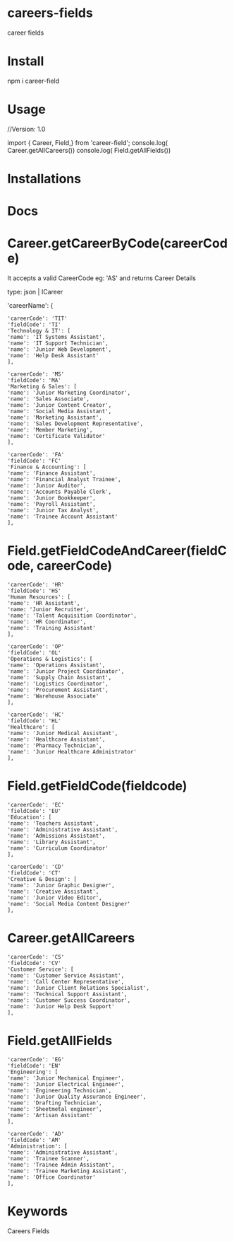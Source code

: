 # careers-fields
career fields

# Install

npm i career-field

# Usage

//Version: 1.0

import { Career, Field,} from 'career-field';
console.log( Career.getAllCareers())
console.log( Field.getAllFields())

# Installations

# Docs

# Career.getCareerByCode(careerCode)

It accepts a valid CareerCode eg: 'AS' and returns Career Details

type: json | ICareer

'careerName': {
    
    'careerCode': 'TIT'
    'fieldCode': 'TI'
    'Technology & IT': [
    'name': 'IT Systems Assistant',
    'name': 'IT Support Technician',
    'name': 'Junior Web Development',
    'name': 'Help Desk Assistant'
    ],
    
    'careerCode': 'MS'
    'fieldCode': 'MA'
    'Marketing & Sales': [
    'name': 'Junior Marketing Coordinator',
    'name': 'Sales Associate',
    'name': 'Junior Content Creator',
    'name': 'Social Media Assistant',
    'name': 'Marketing Assistant',
    'name': 'Sales Development Representative', 
    'name': 'Member Marketing', 
    'name': 'Certificate Validator'
    ], 

    'careerCode': 'FA'
    'fieldCode': 'FC'
    'Finance & Accounting': [
    'name': 'Finance Assistant',
    'name': 'Financial Analyst Trainee',
    'name': 'Junior Auditor',
    'name': 'Accounts Payable Clerk',
    'name': 'Junior Bookkeeper',
    'name': 'Payroll Assistant',
    'name': 'Junior Tax Analyst',
    'name': 'Trainee Account Assistant'
    ], 

# Field.getFieldCodeAndCareer(fieldCode, careerCode)

    'careerCode': 'HR'
    'fieldCode': 'HS'
    'Human Resources': [
    'name': 'HR Assistant',
    'name: 'Junior Recruiter',
    'name': 'Talent Acquisition Coordinator', 
    'name': 'HR Coordinator',
    'name': 'Training Assistant'
    ],

    'careerCode': 'OP'
    'fieldCode': 'OL'
    'Operations & Logistics': [
    'name': 'Operations Assistant',
    'name': 'Junior Project Coordinator',
    'name': 'Supply Chain Assistant',
    'name': 'Logistics Coordinator',
    'name': 'Procurement Assistant',
    "name': 'Warehouse Associate'
    ],

    'careerCode': 'HC'
    'fieldCode': 'HL'
    'Healthcare': [
    'name': 'Junior Medical Assistant',
    'name': 'Healthcare Assistant',
    'name': 'Pharmacy Technician',
    'name': 'Junior Healthcare Administrator'
    ],

# Field.getFieldCode(fieldcode)

    'careerCode': 'EC'
    'fieldCode': 'EU'
    'Education': [
    'name': 'Teachers Assistant',
    'name': 'Administrative Assistant',
    'name': 'Admissions Assistant',
    'name': 'Library Assistant',
    'name': 'Curriculum Coordinator'
    ],

    'careerCode': 'CD'
    'fieldCode': 'CT'
    'Creative & Design': [
    'name': 'Junior Graphic Designer',
    'name': 'Creative Assistant',
    'name': 'Junior Video Editor',
    'name': 'Social Media Content Designer'
    ],

# Career.getAllCareers

    'careerCode': 'CS'
    'fieldCode': 'CV'
    'Customer Service': [
    'name': 'Customer Service Assistant',
    'name': 'Call Center Representative',
    'name': 'Junior Client Relations Specialist',
    'name': 'Technical Support Assistant',
    'name': 'Customer Success Coordinator',
    'name': 'Junior Help Desk Support'
    ],

# Field.getAllFields

    'careerCode': 'EG'
    'fieldCode': 'EN'
    'Engineering': [
    'name': 'Junior Mechanical Engineer',
    'name': 'Junior Electrical Engineer',
    'name': 'Engineering Technician',
    'name': 'Junior Quality Assurance Engineer',
    'name': 'Drafting Technician',
    'name': 'Sheetmetal engineer',
    'name': 'Artisan Assistant'
    ],

    'careerCode': 'AD'
    'fieldCode': 'AM'
    'Administration': [
    'name': 'Administrative Assistant',
    'name': 'Trainee Scanner',
    'name': 'Trainee Admin Assistant',
    'name': 'Trainee Marketing Assistant',
    'name': 'Office Coordinator'
    ],

# Keywords

Careers Fields 
